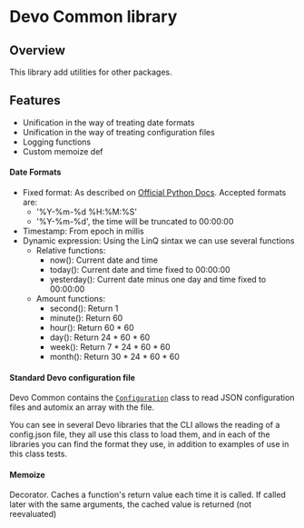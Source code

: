 # Devo Common library
## Overview
This library add utilities for other packages.

## Features

- Unification in the way of treating date formats
- Unification in the way of treating configuration files
- Logging functions
- Custom memoize def

#### Date Formats
- Fixed format: As described on [Official Python Docs](https://docs.python.org/3/library/datetime.html#strftime-and-strptime-behavior). Accepted formats are:
    - '%Y-%m-%d %H:%M:%S'
    - '%Y-%m-%d', the time will be truncated to 00:00:00
- Timestamp: From epoch in millis
- Dynamic expression: Using the LinQ sintax we can use several functions
    - Relative functions:
        - now(): Current date and time
        - today(): Current date and time fixed to 00:00:00
        - yesterday(): Current date minus one day and time fixed to 00:00:00
    - Amount functions:
        - second(): Return 1
        - minute(): Return 60
        - hour(): Return 60 * 60
        - day(): Return 24 * 60 * 60
        - week(): Return 7 * 24 * 60 * 60
        - month(): Return 30 * 24 * 60 * 60


#### Standard Devo configuration file

Devo Common contains the [`Configuration`](common/generic/configuration.py) 
class to read JSON configuration files 
and automix an array with the file.

You can see in several Devo libraries that the CLI allows the reading of a 
config.json file, they all use this class to load them, and in each of the 
libraries you can find the format they use, in addition to examples of use in 
this class tests.

#### Memoize
Decorator. Caches a function's return value each time it is called.
If called later with the same arguments, the cached value is returned 
(not reevaluated)
